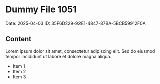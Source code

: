 # Dummy File 1051

Date: 2025-04-03
ID: 35F6D229-92E1-4847-87BA-5BCB59912F0A

## Content

Lorem ipsum dolor sit amet, consectetur adipiscing elit.
Sed do eiusmod tempor incididunt ut labore et dolore magna aliqua.

* Item 1
* Item 2
* Item 3
